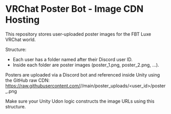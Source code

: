 
# VRChat Poster Bot - Image CDN Hosting

This repository stores user-uploaded poster images for the FBT Luxe VRChat world.

Structure:
- Each user has a folder named after their Discord user ID.
- Inside each folder are poster images (poster_1.png, poster_2.png, ...).

Posters are uploaded via a Discord bot and referenced inside Unity using the GitHub raw CDN:
https://raw.githubusercontent.com/<username>/<repo>/main/poster_uploads/<user_id>/poster_<slot>.png

Make sure your Unity Udon logic constructs the image URLs using this structure.
